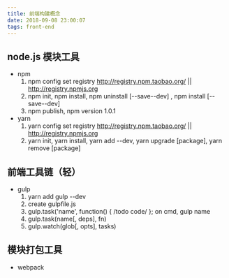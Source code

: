 ```yaml
---
title: 前端构建概念
date: 2018-09-08 23:00:07
tags: front-end
---
```


## node.js 模块工具

- npm
    1. npm config set registry <http://registry.npm.taobao.org/> || <http://registry.npmjs.org>
    2. npm init, npm install, npm uninstall [--save--dev] <package>, npm install [--save--dev] <package>
    3. npm publish, npm version 1.0.1
- yarn
    1. yarn config set registry <http://registry.npm.taobao.org/> || <http://registry.npmjs.org>
    2. yarn init, yarn install, yarn add --dev, yarn upgrade [package], yarn remove [package]

## 前端工具链（轻）

- gulp
    1. yarn add gulp --dev
    2. create gulpfile.js
    3. gulp.task('name', function() { /todo code/ }; on cmd, gulp name
    4. gulp.task(name[, deps], fn)
    4. gulp.watch(glob[, opts], tasks)

## 模块打包工具

- webpack
